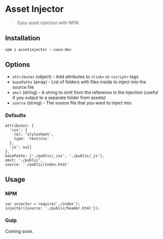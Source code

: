 Asset Injector
==============
> Easy asset injection with NPM.

## Installation
```
npm i assetinjector --save-dev
```

## Options
- `attributes` (object) - Add attributes to `<link>` or `<script>` tags
- `basePaths` (array) - List of folders with files inside to inject into the source file
- `omit` (string) - A string to omit from the reference in the injection (useful if you output to a separate folder from assets)
- `source` (string) - The source file that you want to inject into

### Defaults
```
attributes: {
  'css': {
    rel: 'stylesheet',
    type: 'text/css'
  },
  'js': null
},
basePaths: ['./public/_css', './public/_js'],
omit: './public',
source: './public/index.html'
```

## Usage
### NPM
```
var injector = require('./index');
injector({source: './public/header.html'});
```

### Gulp
Coming soon.
